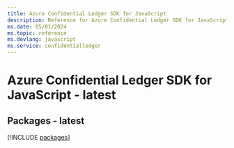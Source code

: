 ```yaml
---
title: Azure Confidential Ledger SDK for JavaScript
description: Reference for Azure Confidential Ledger SDK for JavaScript
ms.date: 05/01/2024
ms.topic: reference
ms.devlang: javascript
ms.service: confidentialledger
---
```

# Azure Confidential Ledger SDK for JavaScript - latest
## Packages - latest
[!INCLUDE [packages](confidential-ledger-index.md)]